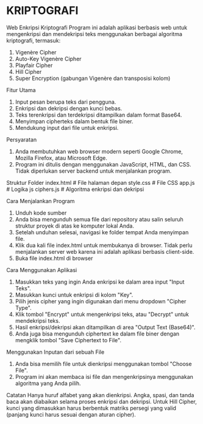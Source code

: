 # KRIPTOGRAFI

Web Enkripsi Kriptografi
Program ini adalah aplikasi berbasis web untuk mengenkripsi dan mendekripsi teks menggunakan berbagai algoritma kriptografi, termasuk:

1. Vigenère Cipher
2. Auto-Key Vigenère Cipher
3. Playfair Cipher
4. Hill Cipher
5. Super Encryption (gabungan Vigenère dan transposisi kolom)
   
  Fitur Utama
1. Input pesan berupa teks dari pengguna.
2. Enkripsi dan dekripsi dengan kunci bebas.
3. Teks terenkripsi dan terdekripsi ditampilkan dalam format Base64.
4. Menyimpan cipherteks dalam bentuk file biner.
5. Mendukung input dari file untuk enkripsi.

  Persyaratan
1. Anda membutuhkan web browser modern seperti Google Chrome, Mozilla Firefox, atau Microsoft Edge.
2. Program ini ditulis dengan menggunakan JavaScript, HTML, dan CSS. Tidak diperlukan server backend untuk menjalankan program.

  Struktur Folder
index.html     # File halaman depan
style.css      # File CSS 
app.js         # Logika js
ciphers.js     # Algoritma enkripsi dan dekripsi

  Cara Menjalankan Program
1. Unduh kode sumber
2. Anda bisa mengunduh semua file dari repository atau salin seluruh struktur proyek di atas ke komputer lokal Anda.
3. Setelah unduhan selesai, navigasi ke folder tempat Anda menyimpan file.
4. Klik dua kali file index.html untuk membukanya di browser. Tidak perlu menjalankan server web karena ini adalah aplikasi berbasis client-side.
5. Buka file index.html di browser

  Cara Menggunakan Aplikasi

1. Masukkan teks yang ingin Anda enkripsi ke dalam area input "Input Teks".
2. Masukkan kunci untuk enkripsi di kolom "Key".
3. Pilih jenis cipher yang ingin digunakan dari menu dropdown "Cipher Type".
4. Klik tombol "Encrypt" untuk mengenkripsi teks, atau "Decrypt" untuk mendekripsi teks.
5. Hasil enkripsi/dekripsi akan ditampilkan di area "Output Text (Base64)".
6. Anda juga bisa mengunduh ciphertext ke dalam file biner dengan mengklik tombol "Save Ciphertext to File".

  Menggunakan Inputan dari sebuah File

1. Anda bisa memilih file untuk dienkripsi menggunakan tombol "Choose File".
2. Program ini akan membaca isi file dan mengenkripsinya menggunakan algoritma yang Anda pilih.
   
  Catatan
Hanya huruf alfabet yang akan dienkripsi. Angka, spasi, dan tanda baca akan diabaikan selama proses enkripsi dan dekripsi. Untuk Hill Cipher, kunci yang dimasukkan harus berbentuk matriks persegi yang valid (panjang kunci harus sesuai dengan aturan cipher).
